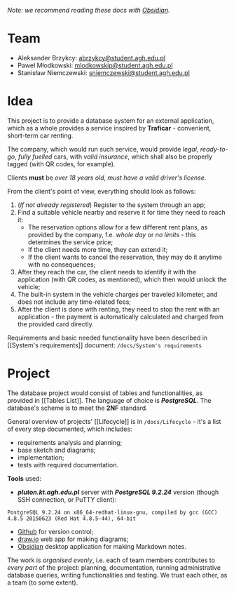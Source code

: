 *Note: we recommend reading these docs with [Obsidian](https://obsidian.md).*
# Team
- Aleksander Brzykcy: <abrzykcy@student.agh.edu.pl>
- Paweł Młodkowski: <mlodkowskip@student.agh.edu.pl>
- Stanisław Niemczewski: <sniemczewski@student.agh.edu.pl>

# Idea 

This project is to provide a database system for an external application, which as a whole provides a service inspired by **Traficar** - convenient, short-term car renting.

The company, which would run such service, would provide *legal*, *ready-to-go*, *fully fuelled* cars, with *valid insurance*, which shall also be properly tagged (with QR codes, for example).

Clients **must** be *over 18 years old*, *must have a valid driver's license*.

From the client's point of view, everything should look as follows:
1. (*If not already registered*) Register to the system through an app;
2. Find a suitable vehicle nearby and reserve it for time they need to reach it:
	- The reservation options allow for a few different rent plans, as provided by the company, f.e. *whole day* or *no limits* - this determines the service price;
	- If the client needs more time, they can extend it;
	- If the client wants to cancel the reservation, they may do it anytime with no consequences;
4. After they reach the car, the client needs to identify it with the application (with QR codes, as mentioned), which then would unlock the vehicle;
5. The built-in system in the vehicle charges per traveled kilometer, and does not include any time-related fees;
6. After the client is done with renting, they need to stop the rent with an application - the payment is automatically calculated and charged from the provided card directly.

Requirements and basic needed functionality have been described in [[System's requirements]] document: ```/docs/System's requirements```

# Project

The database project would consist of tables and functionalities, as provided in [[Tables List]]. The language of choice is ***PostgreSQL***. The database's scheme is to meet the **2NF** standard. 

General overview of projects' [[Lifecycle]] is in ```/docs/Lifecycle``` - it's a list of every step documented, which includes:
- requirements analysis and planning;
- base sketch and diagrams;
- implementation;
- tests with required documentation.

**Tools** used:
- ***pluton.kt.agh.edu.pl*** server with ***PostgreSQL 9.2.24*** version (though SSH connection, or PuTTY client):
```
PostgreSQL 9.2.24 on x86_64-redhat-linux-gnu, compiled by gcc (GCC) 4.8.5 20150623 (Red Hat 4.8.5-44), 64-bit
```
- [Github](https://github.com/stas420/database_project) for version control;
- [draw.io](https://app.diagrams.net) web app for making diagrams;
- [Obsidian](https://obsidian.md) desktop application for making Markdown notes.

The work is *organised evenly*, i.e. each of team members contributes to *every part* of the project: planning, documentation, running administrative database queries, writing functionalities and testing. We trust each other, as a team (to some extent). 